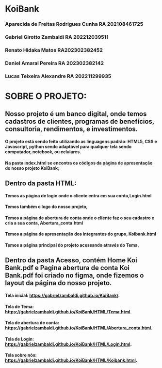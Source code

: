 # KoiBank

### Aparecida de Freitas Rodrigues Cunha      RA 202108461725 
### Gabriel Girotto Zambaldi   RA 202212039511 
### Renato Hidaka Matos RA202302382452
### Daniel Amaral Pereira RA 202302382142
### Lucas Teixeira Alexandre RA 202211299935

# SOBRE O PROJETO:

## Nosso projeto é um banco digital, onde temos cadastros de clientes, programas de benefícios, consultoria, rendimentos, e investimentos.
#### O projeto está sendo feito utilizando as linguagens padrão: HTML5, CSS e Javascript, python sendo adaptável para qualquer tela sendo computador, notebook, ou celulares.
#### Na pasta index.html se encontra os códigos da página de apresentação do nosso projeto KoiBank;

## Dentro da pasta HTML: 
#### Temos as página de login onde o cliente entra em sua conta,Login.html 
#### Temos também o logo do nosso projeto, 
#### Temos a página de abertura de conta onde o cliente faz o seu cadastro e cria a sua conta, Abertura_conta.html
#### Temos a página de apresentação dos integrantes do grupo, Koibank.html
#### Temos a página principal do projeto acessando através do Tema.

## Dentro da pasta Acesso, contém Home Koi Bank.pdf e Pagina abertura de conta Koi Bank.pdf foi criado no figma, onde fizemos o layout da página do nosso projeto.
#### Tela inicial: https://gabrielzambaldi.github.io/KoiBank/.
#### Tela de Tema: https://gabrielzambaldi.github.io/KoiBank/HTML/Tema.html.
#### Tela de abertura de conta: https://gabrielzambaldi.github.io/KoiBank/HTML/Abertura_conta.html.
#### Tela de Login: https://gabrielzambaldi.github.io/KoiBank/HTML/Login.html.
#### Tela sobre nós: https://gabrielzambaldi.github.io/KoiBank/HTML/Koibank.html.
